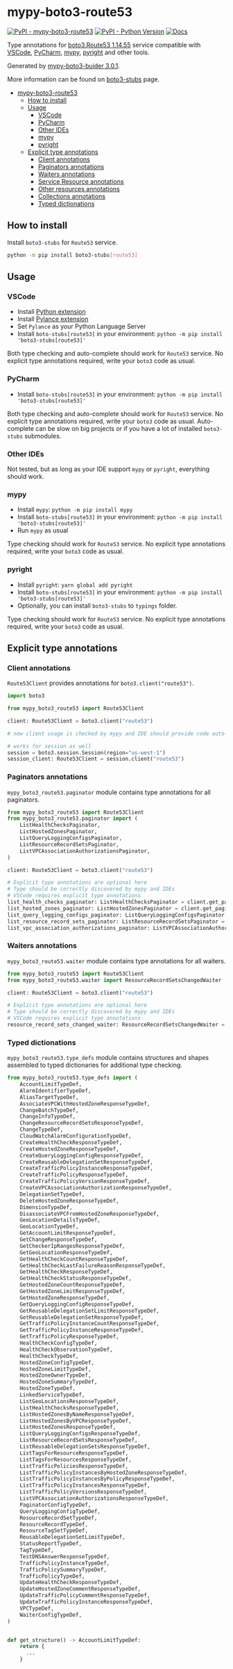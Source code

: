 # mypy-boto3-route53

[![PyPI - mypy-boto3-route53](https://img.shields.io/pypi/v/mypy-boto3-route53.svg?color=blue)](https://pypi.org/project/mypy-boto3-route53)
[![PyPI - Python Version](https://img.shields.io/pypi/pyversions/mypy-boto3-route53.svg?color=blue)](https://pypi.org/project/mypy-boto3-route53)
[![Docs](https://img.shields.io/readthedocs/mypy-boto3-builder.svg?color=blue)](https://mypy-boto3-builder.readthedocs.io/)

Type annotations for
[boto3.Route53 1.14.55](https://boto3.amazonaws.com/v1/documentation/api/1.14.55/reference/services/route53.html#Route53) service
compatible with
[VSCode](https://code.visualstudio.com/),
[PyCharm](https://www.jetbrains.com/pycharm/),
[mypy](https://github.com/python/mypy),
[pyright](https://github.com/microsoft/pyright)
and other tools.

Generated by [mypy-boto3-buider 3.0.1](https://github.com/vemel/mypy_boto3_builder).

More information can be found on [boto3-stubs](https://pypi.org/project/boto3-stubs/) page.

- [mypy-boto3-route53](#mypy-boto3-route53)
  - [How to install](#how-to-install)
  - [Usage](#usage)
    - [VSCode](#vscode)
    - [PyCharm](#pycharm)
    - [Other IDEs](#other-ides)
    - [mypy](#mypy)
    - [pyright](#pyright)
  - [Explicit type annotations](#explicit-type-annotations)
    - [Client annotations](#client-annotations)
    - [Paginators annotations](#paginators-annotations)
    - [Waiters annotations](#waiters-annotations)
    - [Service Resource annotations](#service-resource-annotations)
    - [Other resources annotations](#other-resources-annotations)
    - [Collections annotations](#collections-annotations)
    - [Typed dictionations](#typed-dictionations)

## How to install

Install `boto3-stubs` for `Route53` service.

```bash
python -m pip install boto3-stubs[route53]
```

## Usage

### VSCode

- Install [Python extension](https://marketplace.visualstudio.com/items?itemName=ms-python.python)
- Install [Pylance extension](https://marketplace.visualstudio.com/items?itemName=ms-python.vscode-pylance)
- Set `Pylance` as your Python Language Server
- Install `boto-stubs[route53]` in your environment: `python -m pip install 'boto3-stubs[route53]'`

Both type checking and auto-complete should work for `Route53` service.
No explicit type annotations required, write your `boto3` code as usual.

### PyCharm

- Install `boto-stubs[route53]` in your environment: `python -m pip install 'boto3-stubs[route53]'`

Both type checking and auto-complete should work for `Route53` service.
No explicit type annotations required, write your `boto3` code as usual.
Auto-complete can be slow on big projects or if you have a lot of installed `boto3-stubs` submodules.

### Other IDEs

Not tested, but as long as your IDE support `mypy` or `pyright`, everything should work.

### mypy

- Install `mypy`: `python -m pip install mypy`
- Install `boto-stubs[route53]` in your environment: `python -m pip install 'boto3-stubs[route53]'`
- Run `mypy` as usual

Type checking should work for `Route53` service.
No explicit type annotations required, write your `boto3` code as usual.

### pyright

- Install `pyright`: `yarn global add pyright`
- Install `boto-stubs[route53]` in your environment: `python -m pip install 'boto3-stubs[route53]'`
- Optionally, you can install `boto3-stubs` to `typings` folder.

Type checking should work for `Route53` service.
No explicit type annotations required, write your `boto3` code as usual.

## Explicit type annotations

### Client annotations

`Route53Client` provides annotations for `boto3.client("route53")`.

```python
import boto3

from mypy_boto3_route53 import Route53Client

client: Route53Client = boto3.client("route53")

# now client usage is checked by mypy and IDE should provide code auto-complete

# works for session as well
session = boto3.session.Session(region="us-west-1")
session_client: Route53Client = session.client("route53")
```

### Paginators annotations

`mypy_boto3_route53.paginator` module contains type annotations for all paginators.

```python
from mypy_boto3_route53 import Route53Client
from mypy_boto3_route53.paginator import (
    ListHealthChecksPaginator,
    ListHostedZonesPaginator,
    ListQueryLoggingConfigsPaginator,
    ListResourceRecordSetsPaginator,
    ListVPCAssociationAuthorizationsPaginator,
)

client: Route53Client = boto3.client("route53")

# Explicit type annotations are optional here
# Type should be correctly discovered by mypy and IDEs
# VSCode requires explicit type annotations
list_health_checks_paginator: ListHealthChecksPaginator = client.get_paginator("list_health_checks")
list_hosted_zones_paginator: ListHostedZonesPaginator = client.get_paginator("list_hosted_zones")
list_query_logging_configs_paginator: ListQueryLoggingConfigsPaginator = client.get_paginator("list_query_logging_configs")
list_resource_record_sets_paginator: ListResourceRecordSetsPaginator = client.get_paginator("list_resource_record_sets")
list_vpc_association_authorizations_paginator: ListVPCAssociationAuthorizationsPaginator = client.get_paginator("list_vpc_association_authorizations")
```


### Waiters annotations

`mypy_boto3_route53.waiter` module contains type annotations for all waiters.

```python
from mypy_boto3_route53 import Route53Client
from mypy_boto3_route53.waiter import ResourceRecordSetsChangedWaiter

client: Route53Client = boto3.client("route53")

# Explicit type annotations are optional here
# Type should be correctly discovered by mypy and IDEs
# VSCode requires explicit type annotations
resource_record_sets_changed_waiter: ResourceRecordSetsChangedWaiter = client.get_waiter("resource_record_sets_changed")
```





### Typed dictionations

`mypy_boto3_route53.type_defs` module contains structures and shapes assembled
to typed dictionaries for additional type checking.

```python
from mypy_boto3_route53.type_defs import (
    AccountLimitTypeDef,
    AlarmIdentifierTypeDef,
    AliasTargetTypeDef,
    AssociateVPCWithHostedZoneResponseTypeDef,
    ChangeBatchTypeDef,
    ChangeInfoTypeDef,
    ChangeResourceRecordSetsResponseTypeDef,
    ChangeTypeDef,
    CloudWatchAlarmConfigurationTypeDef,
    CreateHealthCheckResponseTypeDef,
    CreateHostedZoneResponseTypeDef,
    CreateQueryLoggingConfigResponseTypeDef,
    CreateReusableDelegationSetResponseTypeDef,
    CreateTrafficPolicyInstanceResponseTypeDef,
    CreateTrafficPolicyResponseTypeDef,
    CreateTrafficPolicyVersionResponseTypeDef,
    CreateVPCAssociationAuthorizationResponseTypeDef,
    DelegationSetTypeDef,
    DeleteHostedZoneResponseTypeDef,
    DimensionTypeDef,
    DisassociateVPCFromHostedZoneResponseTypeDef,
    GeoLocationDetailsTypeDef,
    GeoLocationTypeDef,
    GetAccountLimitResponseTypeDef,
    GetChangeResponseTypeDef,
    GetCheckerIpRangesResponseTypeDef,
    GetGeoLocationResponseTypeDef,
    GetHealthCheckCountResponseTypeDef,
    GetHealthCheckLastFailureReasonResponseTypeDef,
    GetHealthCheckResponseTypeDef,
    GetHealthCheckStatusResponseTypeDef,
    GetHostedZoneCountResponseTypeDef,
    GetHostedZoneLimitResponseTypeDef,
    GetHostedZoneResponseTypeDef,
    GetQueryLoggingConfigResponseTypeDef,
    GetReusableDelegationSetLimitResponseTypeDef,
    GetReusableDelegationSetResponseTypeDef,
    GetTrafficPolicyInstanceCountResponseTypeDef,
    GetTrafficPolicyInstanceResponseTypeDef,
    GetTrafficPolicyResponseTypeDef,
    HealthCheckConfigTypeDef,
    HealthCheckObservationTypeDef,
    HealthCheckTypeDef,
    HostedZoneConfigTypeDef,
    HostedZoneLimitTypeDef,
    HostedZoneOwnerTypeDef,
    HostedZoneSummaryTypeDef,
    HostedZoneTypeDef,
    LinkedServiceTypeDef,
    ListGeoLocationsResponseTypeDef,
    ListHealthChecksResponseTypeDef,
    ListHostedZonesByNameResponseTypeDef,
    ListHostedZonesByVPCResponseTypeDef,
    ListHostedZonesResponseTypeDef,
    ListQueryLoggingConfigsResponseTypeDef,
    ListResourceRecordSetsResponseTypeDef,
    ListReusableDelegationSetsResponseTypeDef,
    ListTagsForResourceResponseTypeDef,
    ListTagsForResourcesResponseTypeDef,
    ListTrafficPoliciesResponseTypeDef,
    ListTrafficPolicyInstancesByHostedZoneResponseTypeDef,
    ListTrafficPolicyInstancesByPolicyResponseTypeDef,
    ListTrafficPolicyInstancesResponseTypeDef,
    ListTrafficPolicyVersionsResponseTypeDef,
    ListVPCAssociationAuthorizationsResponseTypeDef,
    PaginatorConfigTypeDef,
    QueryLoggingConfigTypeDef,
    ResourceRecordSetTypeDef,
    ResourceRecordTypeDef,
    ResourceTagSetTypeDef,
    ReusableDelegationSetLimitTypeDef,
    StatusReportTypeDef,
    TagTypeDef,
    TestDNSAnswerResponseTypeDef,
    TrafficPolicyInstanceTypeDef,
    TrafficPolicySummaryTypeDef,
    TrafficPolicyTypeDef,
    UpdateHealthCheckResponseTypeDef,
    UpdateHostedZoneCommentResponseTypeDef,
    UpdateTrafficPolicyCommentResponseTypeDef,
    UpdateTrafficPolicyInstanceResponseTypeDef,
    VPCTypeDef,
    WaiterConfigTypeDef,
)


def get_structure() -> AccountLimitTypeDef:
    return {
      ...
    }
```

